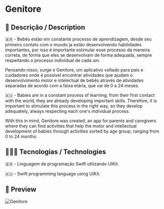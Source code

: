 # Genitore

## 💬 Descrição / Description   
🇧🇷 - Bebês estão em constante processo de aprendizagem, desde seu primeiro contato com o mundo ja estão desenvolvendo habilidades importantes, por isso é importante estimular esse processo da maneira correta, de forma que eles se desenvolvam de forma adequada, sempre respeitando o processo individual de cada um.

Pensando nisso, surge o Genitore, um aplicativo voltado para pais e cuidadores onde é possível encontrar atividades que ajudam o desenvolvimento motor e intelectual de bebês através de atividades separadas de acordo com a faixa etária, que vai de 0 a 24 meses.


🇦🇺 - Babies are in a constant process of learning; from their first contact with the world, they are already developing important skills. Therefore, it is important to stimulate this process in the right way, so they develop adequately, always respecting each one's individual process.

With this in mind, Genitore was created, an app for parents and caregivers where they can find activities that help the motor and intellectual development of babies through activities sorted by age group, ranging from 0 to 24 months.

## 👩🏼‍💻 Tecnologias / Technologies   
🇧🇷 - Linguagem de programação Swift utilizando UIKit.

🇦🇺 - Swift programming language using UIKit.

## 👀 Preview 
![Genitore](https://github.com/joanalimaa/Genitore/assets/102477430/675fb83f-6158-4765-b8a4-6c7211711d2b)

